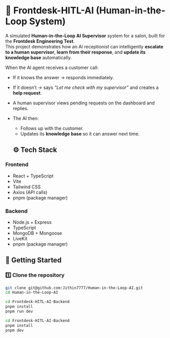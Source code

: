 # 🤖 Frontdesk-HITL-AI (Human-in-the-Loop System)

A simulated **Human-in-the-Loop AI Supervisor** system for a salon, built for the **Frontdesk Engineering Test**.  
This project demonstrates how an AI receptionist can intelligently **escalate to a human supervisor**, **learn from their response**, and **update its knowledge base** automatically.



When the AI agent receives a customer call:
- If it knows the answer → responds immediately.
- If it doesn’t → says *“Let me check with my supervisor”* and creates a **help request**.
- A human supervisor views pending requests on the dashboard and replies.
- The AI then:
  - Follows up with the customer.
  - Updates its **knowledge base** so it can answer next time.


  ## ⚙️ Tech Stack

### **Frontend**
- React + TypeScript
- Vite
- Tailwind CSS
- Axios (API calls)
- pnpm (package manager)

### **Backend**
- Node.js + Express
- TypeScript
- MongoDB + Mongoose
- LiveKit
- pnpm (package manager)


## 🚀 Getting Started

### **1️⃣ Clone the repository**
```bash
git clone git@github.com:Jithin7777/Human-in-the-Loop-AI.git
cd Human-in-the-Loop-AI
```
```bash
cd Frontdesk-HITL-AI-Backend
pnpm install
pnpm run dev
```

```bash
cd Frontdesk-HITL-AI-Backend
pnpm install
pnpm dev
```